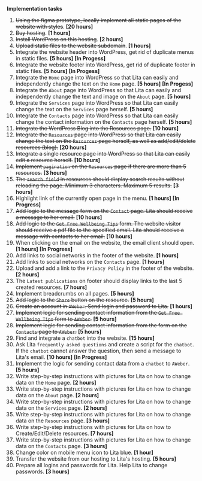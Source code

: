 **Implementation tasks**

1. ~~Using the figma prototype, locally implement all static pages of the website with styles~~. **[20 hours]**
2. ~~Buy hosting~~. **[1 hours]**
3. ~~Install WordPress on this hosting~~. **[2 hours]**
4. ~~Upload static files to the website subdomain~~. **[1 hours]**
5. Integrate the website header into WordPress, get rid of duplicate menus in static files. **[5 hours]** **[In Progess]**
6. Integrate the website footer into WordPress, get rid of duplicate footer in static files. **[5 hours]** **[In Progess]**
7. Integrate the `Home` page into WordPress so that Lita can easily and independently change the text on the `Home` page. **[5 hours]** **[In Progess]**
8. Integrate the `About` page into WordPress so that Lita can easily and independently change the text and image on the `About` page. **[5 hours]**
9. Integrate the `Services` page into WordPress so that Lita can easily change the text on the `Services` page herself. **[5 hours]**
10. Integrate the `Contacts` page into WordPress so that Lita can easily change the contact information on the `Contacts` page herself. **[5 hours]**
11. ~~Integrate the WordPress Blog into the Resources page.~~ **[10 hours]**
12. ~~Integrate the `Resources` page into WordPress so that Lita can easily change the text on the `Resources` page herself, as well as add/edit/delete resources (blog).~~ **[20 hours]**
13. ~~Integrate a single resource page into WordPress so that Lita can easily edit a resource herself.~~ **[10 hours]**
14. ~~Implement `pagination` on the `Resources` page if there are more than 5 resources.~~ **[3 hours]**
15. ~~The `search field` in resources should display search results without reloading the page. Minimum 3 characters. Maximum 5 results.~~ **[3 hours]**
16. Highlight link of the currently open page in the menu. **[1 hours]** **[In Progress]**
17. ~~Add logic to the message form on the `Contact` page. Lita should receive a message to her email.~~ **[10 hours]**
18. ~~Add logic to the `Get Free Wellbeing Tips` form. The website visitor should receive a pdf file to the specified email. Lita should receive a message with contacts to her email.~~ **[10 hours]**
19. When clicking on the email on the website, the email client should open. **[1 hours]** **[In Progress]**
20. Add links to social networks in the footer of the website. **[1 hours]**
21. Add links to social networks on the `Contacts` page. **[1 hours]**
22. Upload and add a link to the `Privacy Policy` in the footer of the website. **[2 hours]**
23. The `Latest publications` on footer should display links to the last 5 created resources. **[7 hours]**
24. Implement breadcrumbs on all pages. **[5 hours]**
25. ~~Add logic to the `Share` button on the resource.~~ **[5 hours]**
26. ~~Create an account in `AWeber`. Send login and password to Lita.~~ **[1 hours]**
27. ~~Implement logic for sending contact information from the `Get Free Wellbeing Tips` form to `AWeber`.~~ **[5 hours]**
28. ~~Implement logic for sending contact information from the form on the `Contacts` page to `AWeber`.~~ **[5 hours]**
29. Find and integrate a `chatbot` into the website. **[15 hours]**
30. Ask Lita `frequently asked questions` and create a script for the `chatbot`. If the `chatbot` cannot answer the question, then send a message to Lita's email. **[10 hours]** **[In Progress]**
31. Implement the logic for sending contact data from a `chatbot` to `AWeber`. **[5 hours]**
32. Write step-by-step instructions with pictures for Lita on how to change data on the `Home` page. **[2 hours]**
33. Write step-by-step instructions with pictures for Lita on how to change data on the `About` page. **[2 hours]**
34. Write step-by-step instructions with pictures for Lita on how to change data on the `Services` page. **[2 hours]**
35. Write step-by-step instructions with pictures for Lita on how to change data on the `Resources` page. **[3 hours]**
36. Write step-by-step instructions with pictures for Lita on how to Create/Edit/Delete resources. **[7 hours]**
37. Write step-by-step instructions with pictures for Lita on how to change data on the `Contacts` page. **[3 hours]**
38. Change color on mobile menu icon to Lita blue. **[1 hour]**
39. Transfer the website from our hosting to Lita's hosting. **[5 hours]**
40. Prepare all logins and passwords for Lita. Help Lita to change passwords. **[3 hours]**

